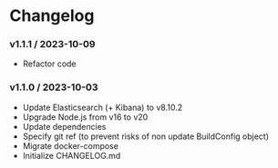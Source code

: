 Changelog
=========

### v1.1.1 / 2023-10-09

  - Refactor code
  
### v1.1.0 / 2023-10-03

  - Update Elasticsearch (+ Kibana) to v8.10.2
  - Upgrade Node.js from v16 to v20
  - Update dependencies
  - Specify git ref (to prevent risks of non update BuildConfig object)
  - Migrate docker-compose
  - Initialize CHANGELOG.md
